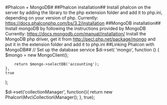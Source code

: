 #Phalcon + MongoDB#
##Phalcon installation##
Install phalcon on the server by adding the library to the php extension folder and add it to php.ini, depending on your version of php.
Currently: https://docs.phalconphp.com/bs/3.2/installation
##MongoDB installation##
Install mongoDB by following the instructions provided by MongoDB
Currently: https://docs.mongodb.com/manual/installation/
Install the MongoDB php driver, get it from http://pecl.php.net/package/mongo and put it in the extension folder and add it to php.ini
##Linking Phalcon with MongoDB##
// Set up the database service
$di->set(
    'mongo',
    function () {
        $mongo = new MongoClient();

        return $mongo->selectDB('accounting');
    },
    true
);

$di->set('collectionManager', function(){
    return new Phalcon\Mvc\Collection\Manager();
}, true);
